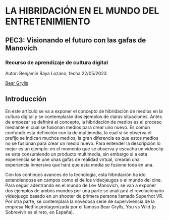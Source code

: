 # LA HIBRIDACIÓN EN EL MUNDO DEL ENTRETENIMIENTO
## PEC3: Visionando el futuro con las gafas de Manovich
### Recurso de aprendizaje de cultura digital

Autor: Benjamín Raya Lozano, fecha 22/05/2023

[Bear Grylls]([https://github.com/minibenji/PEC3_Manovich_Reloaded/blob/main/29112557790_3c7b9eaa0e_o.jpg](https://github.com/minibenji/PEC3_Manovich_Reloaded/blob/main/29112557790_3c7b9eaa0e_o.jpg?raw=true))
## Introducción

En este artículo se va a exponer el concepto de hibridación de medios en la cultura digital y se contemplarán dos ejemplos de claras situaciones. Antes de empezar se definirá el concepto, la hibridación de medios es el proceso mediante el cual se fusionan medios para crear uno nuevo. Es común confundir esta definición con la de multimedia, la cual si se observa el prefijo se indican muchos medios, la gran diferencia es que estos medios no se fusionan para crear un medio nuevo. Para entender la descripción lo mejor es un ejemplo: en el momento que se observa y escucha un videoclip se esta consumiendo un producto multimedia, sin embargo si a esta experiencia se le une unas gafas de realidad virtual, crearán una experiencia inmersiva que hará que esta media se fusione toda en una.

Con los continuos avances de la tecnologia, esta hibridación ha ido extendiendose en campos como el de los videojeugos o el mundo del cine. Para seguir adentrando en el mundo de Lev Manovich, se van a exponer dos ejemplos de ambós mundos por una parte se analizará el revolucionario videojuego basado en un shooter de primera persona llamado Superhot VR. Por otra parte, se contemplará la novedosa serie de supervivencia de la empresa Netflix protagonizada por el famoso Bear Grylls, You vs Wild (o Sobrevivir es el reto, en España).

